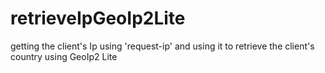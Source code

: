 # retrieveIpGeoIp2Lite
getting the client's Ip using 'request-ip' and using it to retrieve the client's country using GeoIp2 Lite
